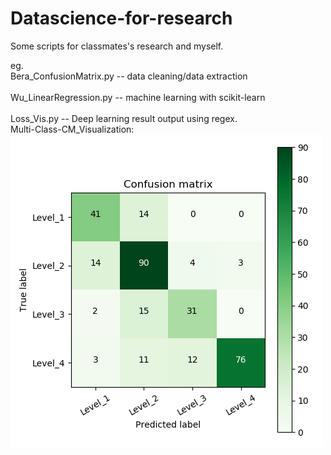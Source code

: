 # Datascience-for-research

Some scripts for classmates's research and myself.

eg.<br>
Bera_ConfusionMatrix.py -- data cleaning/data extraction</br>
</br>
Wu_LinearRegression.py -- machine learning with scikit-learn</br>
</br>
Loss_Vis.py -- Deep learning result output using regex.
</br>
Multi-Class-CM_Visualization:
</br>
![image](https://github.com/Zireael19Andre/DataScience-for-research/blob/main/image/CM.png)
